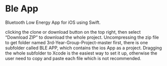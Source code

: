 # Ble App
Bluetooth Low Energy App for iOS using Swift. 

clicking the clone or download button on the top right, then select “Download ZIP” to download the whole project. 
Uncompressing the zip file to get folder named 3rd-Year-Group-Project-master first, there is one subfolder called BLE APP, which contains the ios App as a project.
Dragging the whole subfolder to Xcode is the easiest way to set it up, otherwise the user need to copy and paste each file which is not recommended.

